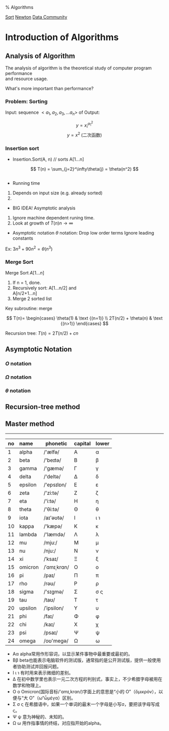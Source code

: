 % Algorithms

<link id="linkstyle" rel='stylesheet' href='css/markdown.css'/>

[Sqrt](https://www.cnblogs.com/huashanqingzhu/p/6635691.html)
[Newton](http://sofasofa.io/forum_main_post.php?postid=1000182)
[Data Community](http://sofasofa.io/index.php)

Introduction of Algorithms
==========================

Analysis of Algorithm
---------------------

The analysis of algorithm is the theoretical study of computer program performance  
and resource usage.  

What's more important than performance?

### Problem: Sorting ###

Input: sequence $<a_1, a_2, a_3, ... a_n>$ of
Output: 


$$ y = x_i^{a_1^2} $$
$$ y = x^2 \; \mbox{(二次函数)} $$

### Insertion sort ###

+ Insertion.Sort(A, n) // sorts A[1...n]

$$ T(n) = \sum_{j=2}^\infty\theta(j) = \theta(n^2) $$

``` pseudo

```

+ Running time
1) Depends on input size (e.g. already sorted)
2) 


+ BIG IDEA! Asymptotic analysis
1) Ignore machine dependent runing time.
2) Look at growth of  $T(n) n \to \infty$

+ Asymptotic notation
$\theta$ notation: Drop low order terms
                   Ignore leading constants  

Ex: $3n^3 + 90n^2 = \theta(n^3)$

### Merge Sort ###

Merge Sort $A[1...n]$
1. If n = 1, done.
2. Recursively sort:
   A[1...n/2] and  
   A[n/2+1...n]  
3. Merge 2 sorted list  

Key subroutine: merge

$$ T(n)= \begin{cases} \theta(1) & \text {(n=1)} \\ 2T(n/2) + \theta(n) & \text {(n>1)} \end{cases} $$

Recursion tree: $T(n)=2T(n/2) + cn$

Asymptotic Notation
-------------------

### $O$ notation ###


### $\Omega$ notation ###


### $\theta$ notation ###




Recursion-tree method
---------------------

Master method
-------------




-------------------------------------------------------------------------------

| no | name    | phonetic    | capital | lower |
|----|:--------|-------------|---------|-------|
| 1  | alpha   | /'ælfə/     | Α       | α     |
| 2  | beta    | /'beɪtə/    | Β       | β     |
| 3  | gamma   | /'gæmə/     | Γ       | γ     |
| 4  | delta   | /'deltə/    | Δ       | δ     |
| 5  | epsilon | /'epsɪlɒn/  | Ε       | ε     |
| 6  | zeta    | /'zi:tə/    | Ζ       | ζ     |
| 7  | eta     | /'i:tə/     | Η       | η     |
| 8  | theta   | /'θi:tə/    | Θ       | θ     |
| 9  | iota    | /aɪ'əʊtə/   | Ι       | ι ℩   |
| 10 | kappa   | /'kæpə/     | Κ       | κ     |
| 11 | lambda  | /'læmdə/    | Λ       | λ     |
| 12 | mu      | /mju:/      | Μ       | μ     |
| 13 | nu      | /nju:/      | Ν       | ν     |
| 14 | xi      | /ˈksaɪ/     | Ξ       | ξ     |
| 15 | omicron | /ˈɑmɪˌkrɑn/ | Ο       | ο     |
| 16 | pi      | /paɪ/       | Π       | π     |
| 17 | rho     | /rəʊ/       | Ρ       | ρ     |
| 18 | sigma   | /'sɪɡmə/    | Σ       | σ ς   |
| 19 | tau     | /taʊ/       | Τ       | τ     |
| 20 | upsilon | /ˈipsilon/  | Υ       | υ     |
| 21 | phi     | /faɪ/       | Φ       | φ     |
| 22 | chi     | /kaɪ/       | Χ       | χ     |
| 23 | psi     | /psaɪ/      | Ψ       | ψ     |
| 24 | omega   | /oʊ'meɡə/   | Ω       | ω     |

* Αα alpha常用作形容词，以显示某件事物中最重要或最初的。
* Ββ beta也能表示电脑软件的测试版，通常指的是公开测试版，提供一般使用者协助测试并回报问题。
* Ι ι ℩ 有时用来表示微细的差别。
* Δ 在初中数学里也表示一元二次方程的判别式，事实上，不少希腊字母被用在数学和物理上。
* Ο ο Omicron(国际音标/'ɑmɪ,krɑn/)字面上的意思是“小的 O”（ὄμικρόν），以便与“大 O”（ω“ὦμέγα）区别。
* Σ σ ς 在希腊语中，如果一个单词的最末一个字母是小写σ，要把该字母写成 ς。
* Ψ ψ 意为神秘的、未知的。
* Ω ω 用作指事情的终结，对应指开始的alpha。
